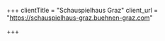 +++
clientTitle = "Schauspielhaus Graz"
client_url = "https://schauspielhaus-graz.buehnen-graz.com"

+++
